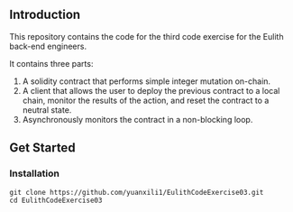 ## Introduction
This repository contains the code for the third code exercise for the Eulith back-end engineers. 

It contains three parts:
1. A solidity contract that performs simple integer mutation on-chain.
2. A client that allows the user to deploy the previous contract to a local chain, monitor the results of the action, and reset the contract to a neutral state.
3. Asynchronously monitors the contract in a non-blocking loop.

## Get Started
### Installation

```
git clone https://github.com/yuanxili1/EulithCodeExercise03.git
cd EulithCodeExercise03
```

